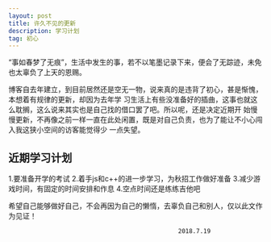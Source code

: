 ```yaml
---
layout: post
title: 许久不见的更新
description: 学习计划
tag: 初心
---
```



“事如春梦了无痕”，生活中发生的事，若不以笔墨记录下来，便会了无踪迹，未免也太辜负了上天的恩赐。

博客自去年建立，到目前居然还是空无一物，说来真的是违背了初心，甚是惭愧，本想着有规律的更新，却因为去年学
习生活上有些没准备好的插曲，这事也就这么耽搁，这么说来其实也是自己找的借口罢了吧。所以呢，还是决定近期开
始慢慢更新，不再像之前一样一直在此处闲置，既是对自己负责，也为了能让不小心闯入我这狭小空间的访客能觉得少
一点失望。

##  近期学习计划
1.要准备开学的考试
2.着手js和c++的进一步学习，为秋招工作做好准备
3.减少游戏时间，有固定的时间安排和作息
4.空点时间还是练练吉他吧



希望自己能够做好自己，不会再因为自己的懒惰，去辜负自己和别人，仅以此文作为见证！

                                                   2018.7.19
